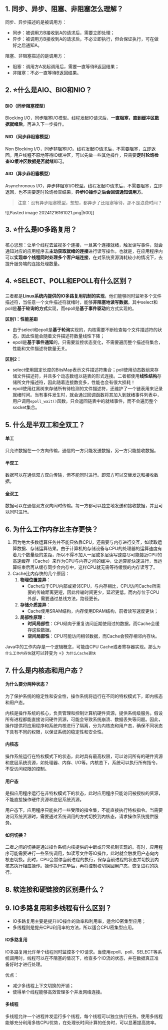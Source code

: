 ## 1. 同步、异步、阻塞、非阻塞怎么理解？
同步、异步描述的是被调用方：
- 同步：被调用方B接收到A的请求后，需要立即处理；
- 异步：被调用方B接收到A的请求后，不必立即执行，但会保证执行，可在做好之后通知A。

阻塞、非阻塞描述的是调用方：
- 阻塞：调用方A发起调用后，需要一直等待B返回结果；
- 非阻塞：不必一直等待B返回结果。


## 2. ⭐什么是AIO、BIO和NIO？
#### BIO（同步阻塞模型）
Blocking I/O，同步阻塞I/O模型。线程发起IO请求后，**一直阻塞，直到缓冲区数据就绪后**，再进入下一步操作。
#### NIO（同步非阻塞模型）
Non Blocking I/O，同步非阻塞I/O。线程发起IO请求后，不需要阻塞，立即返回。用户线程不原地等待IO缓冲区，可以先做一些其他操作，只需要**定时轮询检查IO缓冲区数据是否就绪**即可。
#### AIO（异步非阻塞模型）
Asynchronous I/O，异步非阻塞I/O模型。线程发起IO请求后，不需要阻塞，立即返回，也不需要定时轮询检查结果，**异步IO操作之后会回调通知调用方**。

>注意：没有异步阻塞模型，想想，都异步了还阻塞等待，那不是浪费时间？

![[Pasted image 20241216161021.png|500]]

## 3. ⭐什么是IO多路复用？
核心思想：让单个线程去监视多个连接，一旦某个连接就绪，触发读写事件，就会通知对应的应用程序去**主动获取就绪的连接**进行读写操作。也就是，在应用程序内可以**实现单个线程同时处理多个客户端连接**，在对系统资源消耗较小的情况下，去提升服务端的连接处理数量。

## 4. ⭐SELECT、POLL和EPOLL有什么区别？
三者都是**Linux系统内提供的IO多路复用机制的实现**，他们能够同时监听多个文件描述符，当任意一个文件描述符就绪时，能够**非阻塞地读写数据**。其中select和poll是**基于轮询的方式**实现，而epoll是**基于事件驱动**的方式实现的。 

**区别1：性能差距**
- 由于select和epoll是**基于轮询**实现的，内核需要不断检查每个文件描述符的状态，因此性能会随着文件描述符数量线性下降；
- epoll是**基于事件通知**的，只需要监控状态变化，不需要遍历整个描述符集合，性能和文件描述符数量无关。

**区别2：**
- select使用固定长度的BitsMap表示文件描述符集合；poll使用动态数组来存储文件描述符，并且多个动态数组以链表的形式连接。二者都使用**线性结构**存储所文件描述符，因此随着连接数变多，性能也会有很大损耗！
- epoll使用红黑树来存储所有待检测的文件描述符，还维护了一个链表用来记录就绪时间。当有事件发生时，就会通过回调函数将其加入到就绪事件列表中，用户调用`epoll_wait()`函数，只会返回链表中的就绪事件，而不会遍历整个socket集合。
## 5. 什么是半双工和全双工？
#### 单工
只允许数据在一个方向传输，通信的一方只能发送数据，另一方只能接收数据。
#### 半双工
数据可以在通信双方双向传输，但不能同时进行。即双方可以交替发送和接收数据。
#### 全双工
数据可以在通信双方双向同时传输。每一方都可以独立地发送和接收数据，并且可以同时进行。
## 6. 为什么工作内存比主存更快？
1. 因为绝大多数运算任务并不能只依靠CPU，还需要与内存进行交互，如读取运算数据、存储运算结果。由于计算机的存储设备与CPU的处理器的运算速度有着几个数量级的差距，所以不得不加入一层或多层读写速度尽可能接近CPU的高速缓存（Cache）来作为CPU与内存之间的缓冲，让运算能快速进行，当运算结束后再从缓存同步会内存中，这样CPU就无需等待缓慢的内存读写了。
2. Cache比内存快的几个原因：
	1. **物理位置差异**：
		- Cache位于CPU内部或紧邻CPU，与内存相比，CPU访问Cache所需要的传输距离更短，因此传输时间更少，延迟更低。而内存位于CPU外部，需要通过总线方法，路径更长。
	2. **存储介质差异**：
		- Cache使用SRAM结构，内存使用DRAM结构，前者读写速度更快；
	3. **局部性原理**：
		- **时间局部性**：CPU倾向于重复访问近期使用过的数据，而Cache会缓存这些数据。
		- **空间局部性**：CPU可能访问相邻数据，而Cache会预存相邻内存块。

Java中的工作内存是一个逻辑概念，可能由CPU Cache或者寄存器实现。那么`为什么工作内存快`就可以转变为 =》`为什么Cache更快`

## 7. 什么是内核态和用户态？
#### 为什么要分两种状态？
为了保护系统的稳定性和安全性，操作系统将运行在不同的特权模式下，即内核态和用户态。

内核是操作系统的核心，负责管理和控制计算机硬件资源，提供系统级服务。假设所有进程都能直接访问硬件资源，可能会导致系统崩溃、数据丢失等问题。因此，操作提供将应用程序和系统内核进行了隔离，分为内核态和用户态，确保不同状态下具有不同的权限，以保证系统的稳定性和安全性。

#### 内核态
操作系统运行在特权模式下的状态，此时具有最高权限，可以访问所有的硬件资源和底层系统资源，如处理器、内存、I/O等。内核态下，系统可以执行所有指令，不受访问权限的控制。

#### 用户态
是指应用程序运行在非特权模式下的状态，此时应用程序只能访问被授权的资源，不能直接操作硬件资源和底层系统资源。

用户态下，应用程序只能执行一些受限的指令集，不能直接执行特权指令。当需要访问系统资源时，需要通过系统调用的方式切换到内核态，请求操作系统提供服务。
#### 如何切换？
二者之间的切换是通过操作系统内核提供的中断或异常机制实现的。有时，应用程序可能需要进行一些系统调用，如读写文件等IO操作，此时就会触发用户态向内核态切换。此时，CPU会暂停当前进程的执行，保存当前进程的状态并切换到内核态执行相应操作。操作执行完毕后，再将控制权切换回用户态，恢复进程的执行。

## 8. 软连接和硬链接的区别是什么？


## 9. IO多路复用和多线程有什么区别？
- IO多路复用主要是提升I/O操作的效率和利用率，适合IO密集型应用；
- 多线程则是提升CPU利用率的方法，所以适合CPU密集型应用。

#### IO多路复用
IO多路复用允许单个线程同时监控多个IO请求。当使用epoll、poll、SELECT等系统调用时，线程可以在不阻塞的情况下，检查多个IO流的状态，并在数据真正准备好时才进行处理。

优点：
- 减少多线程上下文切换的开销；
- 使得单个线程能够高效管理多个并发网络连接。
#### 多线程
多线程允许一个进程并发运行多个线程，每个线程可以独立执行任务。使用多线程能够充分利用多核CPU优势，在处理长时间计算的任务时，可以显著提高效率。
